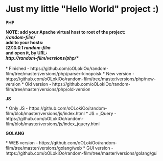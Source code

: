 <h1>Just my little "Hello World" project :)</h1>

<p><b>PHP</b></p>
<b>
NOTE: add your Apache virtual host to root of the project:<br />
<i>/random-film/</i><br />
add to your hosts:<br />
<i>127.0.0.1 random-film</i><br />
and open it, by URL:<br />
<i>http://random-film/versions/php/*</i>
<br /><br />
</b>
* Finished - https://github.com/oOLokiOo/random-film/tree/master/versions/php/parser-kinopoisk
* New version - https://github.com/oOLokiOo/random-film/tree/master/versions/php/new-version
* Old version - https://github.com/oOLokiOo/random-film/tree/master/versions/php/old-version

<p><b>JS</b></p>
* Only JS - https://github.com/oOLokiOo/random-film/blob/master/versions/js/index.html
* JS + jQuery - https://github.com/oOLokiOo/random-film/blob/master/versions/js/index_jquery.html

<p><b>GOLANG</b></p>
* WEB version - https://github.com/oOLokiOo/random-film/tree/master/versions/golang/web
* GUI version - https://github.com/oOLokiOo/random-film/tree/master/versions/golang/gui